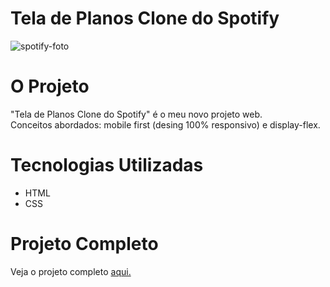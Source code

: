# Tela de Planos Clone do Spotify

![spotify-foto](https://github.com/gleysson-nunes/tela-de-planos-clone-do-spotify/assets/141166513/d2ca5874-bcf8-48ac-94e8-ad386a9fcdcc)

# O Projeto

"Tela de Planos Clone do Spotify" é o meu novo projeto web.<br>
Conceitos abordados: mobile first (desing 100% responsivo) e display-flex.

# Tecnologias Utilizadas

* HTML
* CSS

# Projeto Completo

Veja o projeto completo [aqui.](https://gleysson-nunes.github.io/tela-de-planos-clone-do-spotify/)
